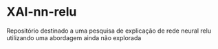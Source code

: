 # XAI-nn-relu

Repositório destinado a uma pesquisa de explicação de rede neural relu utilizando uma abordagem ainda não explorada
